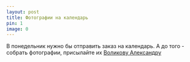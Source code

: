 ```yaml
---
layout: post
title: Фотографии на календарь
pin: 1
image: 0
---
```


В понедельник нужно бы отправить заказ на календарь. А до того - собрать фотографии, присылайте их [Воликову Александру](/peoples/!2_volikov/)